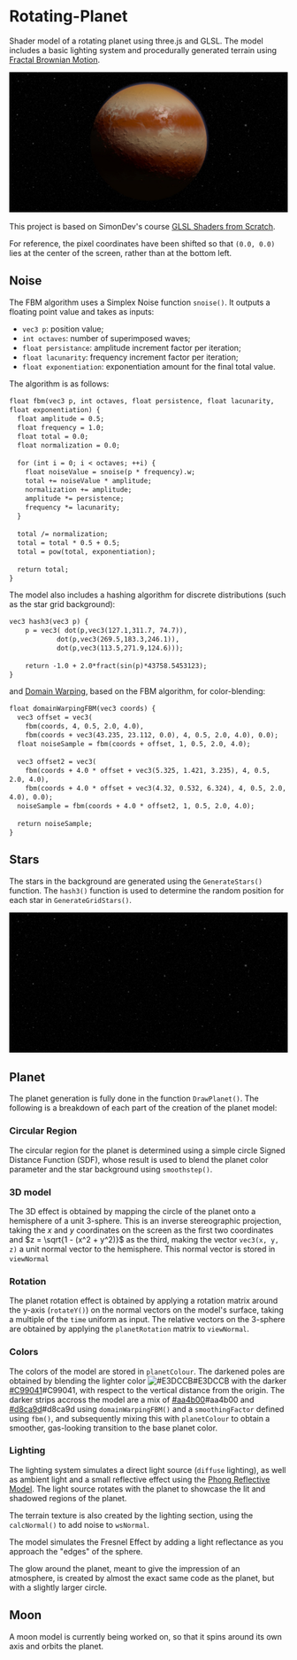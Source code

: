 # Rotating-Planet
Shader model of a rotating planet using three.js and GLSL. The model includes a basic lighting system and procedurally generated terrain using [Fractal Brownian Motion](https://thebookofshaders.com/13/).

![Planet.jpeg](https://github.com/Satoniou/Rotating-Planet/blob/main/Images/Planet.jpeg)

This project is based on SimonDev's course [GLSL Shaders from Scratch](https://simondev.teachable.com/courses/).

For reference, the pixel coordinates have been shifted so that `(0.0, 0.0)` lies at the center of the screen, rather than at the bottom left.



## Noise
The FBM algorithm uses a Simplex Noise function `snoise()`. It outputs a floating point value and takes as inputs: 
- `vec3 p`: position value;
- `int octaves`: number of superimposed waves;
- `float persistance`: amplitude increment factor per iteration;
- `float lacunarity`: frequency increment factor per iteration;
- `float exponentiation`: exponentiation amount for the final total value.

The algorithm is as follows:
```
float fbm(vec3 p, int octaves, float persistence, float lacunarity, float exponentiation) {
  float amplitude = 0.5;
  float frequency = 1.0;
  float total = 0.0;
  float normalization = 0.0;

  for (int i = 0; i < octaves; ++i) {
    float noiseValue = snoise(p * frequency).w;
    total += noiseValue * amplitude;
    normalization += amplitude;
    amplitude *= persistence;
    frequency *= lacunarity;
  }

  total /= normalization;
  total = total * 0.5 + 0.5;
  total = pow(total, exponentiation);

  return total;
}
```

The model also includes a hashing algorithm for discrete distributions (such as the star grid background):
```
vec3 hash3(vec3 p) {
	p = vec3( dot(p,vec3(127.1,311.7, 74.7)),
            dot(p,vec3(269.5,183.3,246.1)),
            dot(p,vec3(113.5,271.9,124.6)));

	return -1.0 + 2.0*fract(sin(p)*43758.5453123);
}
```
and [Domain Warping](https://iquilezles.org/articles/warp/), based on the FBM algorithm, for color-blending:
```
float domainWarpingFBM(vec3 coords) {
  vec3 offset = vec3(
    fbm(coords, 4, 0.5, 2.0, 4.0),
    fbm(coords + vec3(43.235, 23.112, 0.0), 4, 0.5, 2.0, 4.0), 0.0);
  float noiseSample = fbm(coords + offset, 1, 0.5, 2.0, 4.0);

  vec3 offset2 = vec3(
    fbm(coords + 4.0 * offset + vec3(5.325, 1.421, 3.235), 4, 0.5, 2.0, 4.0),
    fbm(coords + 4.0 * offset + vec3(4.32, 0.532, 6.324), 4, 0.5, 2.0, 4.0), 0.0);
  noiseSample = fbm(coords + 4.0 * offset2, 1, 0.5, 2.0, 4.0);

  return noiseSample;
}
```


## Stars
The stars in the background are generated using the `GenerateStars()` function. The `hash3()` function is used to determine the random position for each star in `GenerateGridStars()`. 

![Stars.jpeg](https://github.com/Satoniou/Rotating-Planet/blob/main/Images/Stars.jpeg)


## Planet
The planet generation is fully done in the function `DrawPlanet()`. The following is a breakdown of each part of the creation of the planet model:

### Circular Region
The circular region for the planet is determined using a simple circle Signed Distance Function (SDF), whose result is used to blend the planet color parameter and the star background using `smoothstep()`.

### 3D model
The 3D effect is obtained by mapping the circle of the planet onto a hemisphere of a unit 3-sphere. This is an inverse stereographic projection, taking the $x$ and $y$ coordinates on the screen as the first two coordinates and $z = \sqrt{1 - (x^2 + y^2)}$ as the third, making the vector `vec3(x, y, z)` a unit normal vector to the hemisphere. This normal vector is stored in `viewNormal`

### Rotation
The planet rotation effect is obtained by applying a rotation matrix around the y-axis (`rotateY()`) on the normal vectors on the model's surface, taking a multiple of the `time` uniform as input. The relative vectors on the 3-sphere are obtained by applying the `planetRotation` matrix to `viewNormal`. 

### Colors
The colors of the model are stored in `planetColour`. The darkened poles are obtained by blending the lighter color  ![#E3DCCB](https://placehold.co/15x15/e3dccb/e3dccb.png)#E3DCCB with the darker [#C99041](https://placehold.co/15x15/c99041/c99041.png)#C99041, with respect to the vertical distance from the origin. The darker strips accross the model are a mix of [#aa4b00]()#aa4b00 and [#d8ca9d]()#d8ca9d using `domainWarpingFBM()` and a `smoothingFactor` defined using `fbm()`, and subsequently mixing this with `planetColour` to obtain a smoother, gas-looking transition to the base planet color.

### Lighting
The lighting system simulates a direct light source (`diffuse` lighting), as well as ambient light and a small reflective effect using the [Phong Reflective Model](https://en.wikipedia.org/wiki/Phong_reflection_model). The light source rotates with the planet to showcase the lit and shadowed regions of the planet. 

The terrain texture is also created by the lighting section, using the `calcNormal()` to add noise to `wsNormal`.

The model simulates the Fresnel Effect by adding a light reflectance as you approach the "edges" of the sphere.

The glow around the planet, meant to give the impression of an atmosphere, is created by almost the exact same code as the planet, but with a slightly larger circle. 



## Moon
A moon model is currently being worked on, so that it spins around its own axis and orbits the planet.
